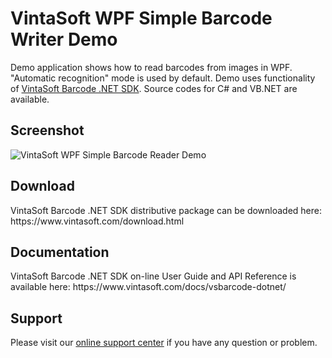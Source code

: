 <h1>VintaSoft WPF Simple Barcode Writer Demo</h1>

Demo application shows how to read barcodes from images in WPF. "Automatic recognition" mode is used by default. Demo uses functionality of <a href="https://www.vintasoft.com/vsbarcode-dotnet-index.html">VintaSoft Barcode .NET SDK</a>. Source codes for C# and VB.NET are available.

<h2>Screenshot</h2>
<img src=http://www.vintasoft.com/images/screenshots/barcode/vintasoft-simple-barcode-reader-demo.png alt="VintaSoft WPF Simple Barcode Reader Demo">


<h2>Download</h2>
VintaSoft Barcode .NET SDK distributive package can be downloaded here: https://www.vintasoft.com/download.html


<h2>Documentation</h2>
VintaSoft Barcode .NET SDK on-line User Guide and API Reference is available here: https://www.vintasoft.com/docs/vsbarcode-dotnet/


<h2>Support</h2>
Please visit our <a href="https://www.vintasoft.com/support/">online support center</a> if you have any question or problem.
